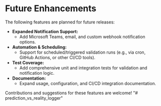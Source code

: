 # Future Enhancements

The following features are planned for future releases:

- **Expanded Notification Support:**
  - Add Microsoft Teams, email, and custom webhook notification options.
- **Automation & Scheduling:**
  - Support for scheduled/triggered validation runs (e.g., via cron, GitHub Actions, or other CI/CD tools).
- **Test Coverage:**
  - Add comprehensive unit and integration tests for validation and notification logic.
- **Documentation:**
  - Expand usage, configuration, and CI/CD integration documentation.

Contributions and suggestions for these features are welcome!
"# prediction_vs_reality_logger" 
